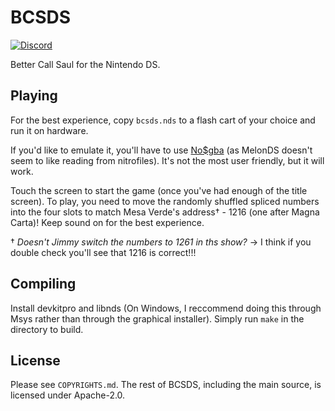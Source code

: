 # BCSDS
[![Discord](https://img.shields.io/discord/818135932103557162?color=7289da&logo=discord)](https://discord.gg/tVYhJfyDWG)

Better Call Saul for the Nintendo DS.

## Playing
For the best experience, copy `bcsds.nds` to a flash cart of your choice and run it on hardware.

If you'd like to emulate it, you'll have to use [No$gba](http://problemkaputt.de/gba.htm) (as MelonDS doesn't seem to like reading from nitrofiles). It's not the most user friendly, but it will work.

Touch the screen to start the game (once you've had enough of the title screen). To play, you need to move the randomly shuffled spliced numbers into the four slots to match Mesa Verde's address&dagger; - 1216 (one after Magna Carta)! Keep sound on for the best experience.

&dagger; *Doesn't Jimmy switch the numbers to 1261 in ths show?* → I think if you double check you'll see that 1216 is correct!!!

## Compiling
Install devkitpro and libnds (On Windows, I reccommend doing this through Msys rather than through the graphical installer). Simply run `make` in the directory to build.

## License
Please see `COPYRIGHTS.md`. The rest of BCSDS, including the main source, is licensed under Apache-2.0.